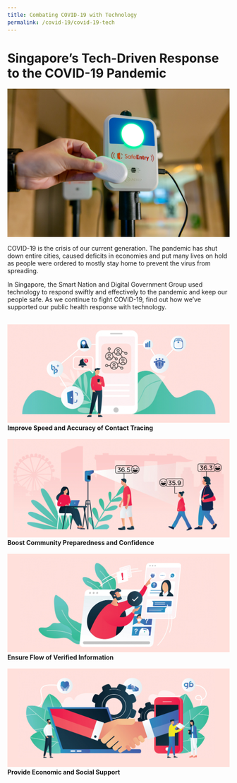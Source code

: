 ```yaml
---
title: Combating COVID-19 with Technology
permalink: /covid-19/covid-19-tech
---
```

#  Singapore’s Tech-Driven Response to the COVID-19 Pandemic

 ![Alt text for image on Isomer site](/images/covid-19/SafeEntryGatwayCheckOutBox.jpg)


COVID-19 is the crisis of our current generation. The pandemic has shut down entire cities, caused deficits in economies and put many lives on hold as people were ordered to mostly stay home to prevent the virus from spreading.

In Singapore, the Smart Nation and Digital Government Group used technology to respond swiftly and effectively to the pandemic and keep our people safe. As we continue to fight COVID-19, find out how we’ve supported our public health response with technology.

<br>
<div class="row">  
  <div class="column-b"> 
    <a href="/combating-covid-19/contact-tracing"><img src="/images/covid-19/Covid-Contact-Tracing.jpg"></a><br>
    <div class="header"><b>Improve Speed and Accuracy of Contact Tracing</b></div><br>
  </div>
  	<div class="column-b"> 
      <a href="/combating-covid-19/community-preparedness">  <img src="/images/covid-19/Covid-Public-Health-Solutions.jpg"></a><br>
      <div class="header"><b>Boost Community Preparedness and Confidence</b></div>  <br>
  </div>
 </div>
 <div class="row">  
     <div class="column-b"> 
    <a href="/combating-covid-19/ensure-verified-information"><img src="/images/covid-19/Covid-Providing-Information.jpg"></a><br>
     <div class="header"><b>Ensure Flow of Verified Information</b></div><br>
  </div>
     <div class="column-b"> 
      <a href="//combating-covid-19/economic-social-support">  <img src="/images/covid-19/Covid-Social-and-Economic-Support.jpg"></a><br>
       <div class="header"><b>Provide Economic and Social Support</b></div><br>
  </div>
